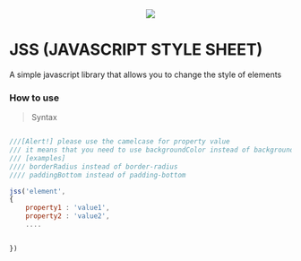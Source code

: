 
<center>
	<img width="auto" height="auto" src='logo.png' />
</center>

# JSS (JAVASCRIPT STYLE SHEET)

A simple javascript library that allows you to change the style of elements 

### How to use

> Syntax

```javascript 

///[Alert!] please use the camelcase for property value 
/// it means that you need to use backgroundColor instead of background-color
/// [examples]
//// borderRadius instead of border-radius
//// paddingBottom instead of padding-bottom

jss('element',
{
	property1 : 'value1',
	property2 : 'value2',
	....


})
